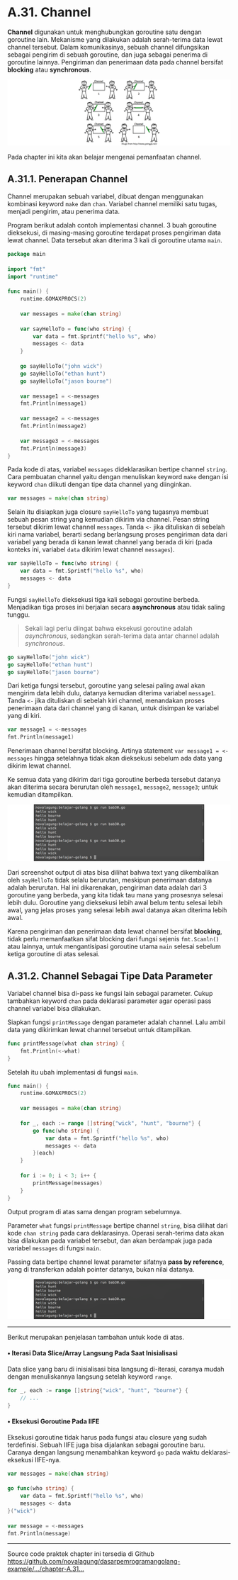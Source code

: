 # A.31. Channel

**Channel** digunakan untuk menghubungkan goroutine satu dengan goroutine lain. Mekanisme yang dilakukan adalah serah-terima data lewat channel tersebut. Dalam komunikasinya, sebuah channel difungsikan sebagai pengirim di sebuah goroutine, dan juga sebagai penerima di goroutine lainnya. Pengiriman dan penerimaan data pada channel bersifat **blocking** atau **synchronous**.

![Analogi channel](images/A_channel_1_analogy.png)

Pada chapter ini kita akan belajar mengenai pemanfaatan channel.

## A.31.1. Penerapan Channel

Channel merupakan sebuah variabel, dibuat dengan menggunakan kombinasi keyword `make` dan `chan`. Variabel channel memiliki satu tugas, menjadi pengirim, atau penerima data.

Program berikut adalah contoh implementasi channel. 3 buah goroutine dieksekusi, di masing-masing goroutine terdapat proses pengiriman data lewat channel. Data tersebut akan diterima 3 kali di goroutine utama `main`.

```go
package main

import "fmt"
import "runtime"

func main() {
    runtime.GOMAXPROCS(2)

    var messages = make(chan string)

    var sayHelloTo = func(who string) {
        var data = fmt.Sprintf("hello %s", who)
        messages <- data
    }

    go sayHelloTo("john wick")
    go sayHelloTo("ethan hunt")
    go sayHelloTo("jason bourne")

    var message1 = <-messages
    fmt.Println(message1)

    var message2 = <-messages
    fmt.Println(message2)

    var message3 = <-messages
    fmt.Println(message3)
}
```

Pada kode di atas, variabel `messages` dideklarasikan bertipe channel `string`. Cara pembuatan channel yaitu dengan menuliskan keyword `make` dengan isi keyword `chan` diikuti dengan tipe data channel yang diinginkan.

```go
var messages = make(chan string)
```

Selain itu disiapkan juga closure `sayHelloTo` yang tugasnya membuat sebuah pesan string yang kemudian dikirim via channel. Pesan string tersebut dikirim lewat channel `messages`. Tanda `<-` jika dituliskan di sebelah kiri nama variabel, berarti sedang berlangsung proses pengiriman data dari variabel yang berada di kanan lewat channel yang berada di kiri (pada konteks ini, variabel `data` dikirim lewat channel `messages`).

```go
var sayHelloTo = func(who string) {
    var data = fmt.Sprintf("hello %s", who)
    messages <- data
}
```

Fungsi `sayHelloTo` dieksekusi tiga kali sebagai goroutine berbeda. Menjadikan tiga proses ini berjalan secara **asynchronous** atau tidak saling tunggu.

> Sekali lagi perlu diingat bahwa eksekusi goroutine adalah *asynchronous*, sedangkan serah-terima data antar channel adalah *synchronous*.

```go
go sayHelloTo("john wick")
go sayHelloTo("ethan hunt")
go sayHelloTo("jason bourne")
```

Dari ketiga fungsi tersebut, goroutine yang selesai paling awal akan mengirim data lebih dulu, datanya kemudian diterima variabel `message1`. Tanda `<-` jika dituliskan di sebelah kiri channel, menandakan proses penerimaan data dari channel yang di kanan, untuk disimpan ke variabel yang di kiri.

```go
var message1 = <-messages
fmt.Println(message1)
```

Penerimaan channel bersifat blocking. Artinya statement `var message1 = <-messages` hingga setelahnya tidak akan dieksekusi sebelum ada data yang dikirim lewat channel.

Ke semua data yang dikirim dari tiga goroutine berbeda tersebut datanya akan diterima secara berurutan oleh `message1`, `message2`, `message3`; untuk kemudian ditampilkan.

![Implementasi channel](images/A_channel_2_channel.png)

Dari screenshot output di atas bisa dilihat bahwa text yang dikembalikan oleh `sayHelloTo` tidak selalu berurutan, meskipun penerimaan datanya adalah berurutan. Hal ini dikarenakan, pengiriman data adalah dari 3 goroutine yang berbeda, yang kita tidak tau mana yang prosesnya selesai lebih dulu. Goroutine yang dieksekusi lebih awal belum tentu selesai lebih awal, yang jelas proses yang selesai lebih awal datanya akan diterima lebih awal.

Karena pengiriman dan penerimaan data lewat channel bersifat **blocking**, tidak perlu memanfaatkan sifat blocking dari fungsi sejenis `fmt.Scanln()` atau lainnya, untuk mengantisipasi goroutine utama `main` selesai sebelum ketiga goroutine di atas selesai.

## A.31.2. Channel Sebagai Tipe Data Parameter

Variabel channel bisa di-pass ke fungsi lain sebagai parameter. Cukup tambahkan keyword `chan` pada deklarasi parameter agar operasi pass channel variabel bisa dilakukan.

Siapkan fungsi `printMessage` dengan parameter adalah channel. Lalu ambil data yang dikirimkan lewat channel tersebut untuk ditampilkan.

```go
func printMessage(what chan string) {
    fmt.Println(<-what)
}
```

Setelah itu ubah implementasi di fungsi `main`.

```go
func main() {
    runtime.GOMAXPROCS(2)

    var messages = make(chan string)

    for _, each := range []string{"wick", "hunt", "bourne"} {
        go func(who string) {
            var data = fmt.Sprintf("hello %s", who)
            messages <- data
        }(each)
    }

    for i := 0; i < 3; i++ {
        printMessage(messages)
    }
}
```

Output program di atas sama dengan program sebelumnya.

Parameter `what` fungsi `printMessage` bertipe channel `string`, bisa dilihat dari kode `chan string` pada cara deklarasinya. Operasi serah-terima data akan bisa dilakukan pada variabel tersebut, dan akan berdampak juga pada variabel `messages` di fungsi `main`.

Passing data bertipe channel lewat parameter sifatnya **pass by reference**, yang di transferkan adalah pointer datanya, bukan nilai datanya.

![Parameter channel](images/A_channel_3_channel_param.png)

---

Berikut merupakan penjelasan tambahan untuk kode di atas.

#### • Iterasi Data Slice/Array Langsung Pada Saat Inisialisasi

Data slice yang baru di inisialisasi bisa langsung di-iterasi, caranya mudah dengan menuliskannya langsung setelah keyword `range`.

```go
for _, each := range []string{"wick", "hunt", "bourne"} {
    // ...
}
```

#### • Eksekusi Goroutine Pada IIFE

Eksekusi goroutine tidak harus pada fungsi atau closure yang sudah terdefinisi. Sebuah IIFE juga bisa dijalankan sebagai goroutine baru. Caranya dengan langsung menambahkan keyword `go` pada waktu deklarasi-eksekusi IIFE-nya.

```go
var messages = make(chan string)

go func(who string) {
    var data = fmt.Sprintf("hello %s", who)
    messages <- data
}("wick")

var message = <-messages
fmt.Println(message)
```

---

<div class="source-code-link">
    <div class="source-code-link-message">Source code praktek chapter ini tersedia di Github</div>
    <a href="https://github.com/novalagung/dasarpemrogramangolang-example/tree/master/chapter-A.31-channel">https://github.com/novalagung/dasarpemrogramangolang-example/.../chapter-A.31...</a>
</div>
